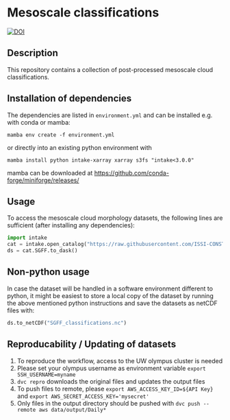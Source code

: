 # Mesoscale classifications
[![DOI](https://zenodo.org/badge/DOI/10.5281/zenodo.10641821.svg)](https://doi.org/10.5281/zenodo.10641821)

## Description

This repository contains a collection of post-processed mesoscale cloud classifications.

## Installation of dependencies
The dependencies are listed in `environment.yml` and can be installed e.g. with conda or mamba:
```
mamba env create -f environment.yml
```
or directly into an existing python environment with
```
mamba install python intake-xarray xarray s3fs "intake<3.0.0"
```
mamba can be downloaded at https://github.com/conda-forge/miniforge/releases/

## Usage

To access the mesoscale cloud morphology datasets, the following lines are sufficient (after installing any dependencies):

```python
import intake
cat = intake.open_catalog("https://raw.githubusercontent.com/ISSI-CONSTRAIN/meso-morphs/main/catalog/catalog.yaml")
ds = cat.SGFF.to_dask()
```

## Non-python usage
In case the dataset will be handled in a software environment different to python, it might be easiest to store a local copy of the dataset by running the above mentioned python instructions and save the datasets as netCDF files with:

```python
ds.to_netCDF("SGFF_classifications.nc")
```

## Reproducability / Updating of datasets

1. To reproduce the workflow, access to the UW olympus cluster is needed
2. Please set your olympus username as environment variable `export SSH_USERNAME=myname`
3. `dvc repro` downloads the original files and updates the output files
4. To push files to remote, please `export AWS_ACCESS_KEY_ID=${API Key}` and `export AWS_SECRET_ACCESS_KEY='mysecret'`
5. Only files in the output directory should be pushed with `dvc push --remote aws data/output/Daily*`
